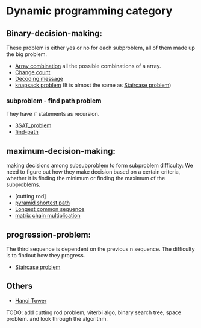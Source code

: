 # Dynamic programming category

## Binary-decision-making:
These problem is either yes or no for each subproblem, all of them made up the big problem.
- [Array combination](Array_combination.md) all the possible combinations of a array.
- [Change count](Change_count.md)
- [Decoding message](Decoding_message.md)
- [knapsack problem](Knapsack_problem.md) (It is almost the same as [Staircase problem](Staircase_problem.md))

### subproblem - find path problem
They have if statements as recursion.

- [3SAT_problem](3SAT_problem.md)
- [find-path](findpath.md)


## maximum-decision-making:
making decisions among subsubproblem to form subproblem
difficulty: We need to figure out how they make decision based on a certain criteria, whether it is finding the minimum or finding the maximum of the subproblems.
- [cutting rod]
- [pyramid shortest path](pyramid_shortest_path.md)
- [Longest common sequence](longest_common_sequence.md)
- [matrix chain multiplication](matrix_chain_multiplication.md)
## progression-problem:
The third sequence is dependent on the previous n sequence.
The difficulty is to findout how they progress.
- [Staircase problem](Staircase_problem.md)


## Others
- [Hanoi Tower](Haoni_tower_problem.md)

TODO: add cutting rod problem, viterbi algo, binary search tree, space problem. and look through the algorithm.